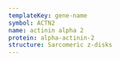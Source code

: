 ```yaml
---
templateKey: gene-name
symbol: ACTN2
name: actinin alpha 2
protein: alpha-actinin-2
structure: Sarcomeric z-disks
---
```

